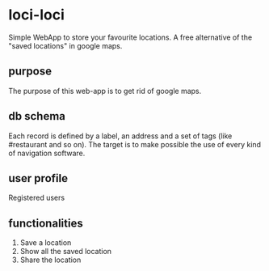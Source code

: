 # loci-loci
Simple WebApp to store your favourite locations. A free alternative of the "saved locations" in google maps.

## purpose
The purpose of this web-app is to get rid of google maps.

## db schema
Each record is defined by a label, an address and a set of tags (like #restaurant and so on).
The target is to make possible the use of every kind of navigation software.

## user profile
Registered users

## functionalities
1. Save a location
2. Show all the saved location
3. Share the location
   





